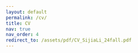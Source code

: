 ```yaml
---
layout: default
permalink: /cv/
title: CV
nav: true
nav_order: 4
redirect_to: /assets/pdf/CV_SijiaLi_24fall.pdf
---
```

